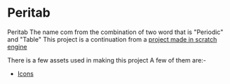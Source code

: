 # Peritab
Peritab
The name com from the combination of two word that is "Periodic" and "Table"
This project is a continuation from a [project made in scratch engine](https://scratch.mit.edu/projects/370193466/)

There is a few assets used in making this project
A few of them are:-
- [Icons](https://icons8.com/icons/authors/SYgaDvCu3ALR/kiranshastry/external-kiranshastry-lineal-kiranshastry)
